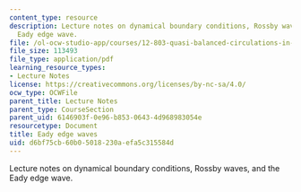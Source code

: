 ```yaml
---
content_type: resource
description: Lecture notes on dynamical boundary conditions, Rossby waves, and the
  Eady edge wave.
file: /ol-ocw-studio-app/courses/12-803-quasi-balanced-circulations-in-oceans-and-atmospheres-fall-2009/d6bf75cb60b05018230aefa5c315584d_MIT12_803F09_lec12.pdf
file_size: 113493
file_type: application/pdf
learning_resource_types:
- Lecture Notes
license: https://creativecommons.org/licenses/by-nc-sa/4.0/
ocw_type: OCWFile
parent_title: Lecture Notes
parent_type: CourseSection
parent_uid: 6146903f-0e96-b853-0643-4d968983054e
resourcetype: Document
title: Eady edge waves
uid: d6bf75cb-60b0-5018-230a-efa5c315584d
---
```

Lecture notes on dynamical boundary conditions, Rossby waves, and the Eady edge wave.